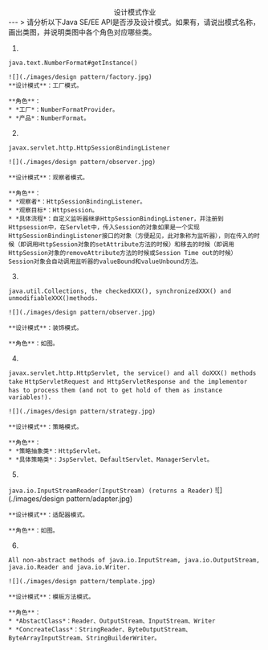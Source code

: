 <center>设计模式作业</center>
---
> 请分析以下Java SE/EE API是否涉及设计模式。如果有，请说出模式名称，画出类图，并说明类图中各个角色对应哪些类。



1. 
`java.text.NumberFormat#getInstance()`
	
	![](./images/design pattern/factory.jpg)
	**设计模式**：工厂模式。
	
	**角色**：
	* *工厂*：NumberFormatProvider。
	* *产品*：NumberFormat。
2. 
`javax.servlet.http.HttpSessionBindingListener`
	
	![](./images/design pattern/observer.jpg)

	**设计模式**：观察者模式。

	**角色**：
	* *观察者*：HttpSessionBindingListener。
	* *观察目标*：Httpsession。
	* *具体流程*：自定义监听器继承HttpSessionBindingListener，并注册到Httpsession中，在Servlet中，传入Session的对象如果是一个实现HttpSessionBindingListener接口的对象（方便起见，此对象称为监听器），则在传入的时候（即调用HttpSession对象的setAttribute方法的时候）和移去的时候（即调用HttpSession对象的removeAttribute方法的时候或Session Time out的时候）Session对象会自动调用监听器的valueBound和valueUnbound方法。

3. 
`java.util.Collections, the checkedXXX(), synchronizedXXX() and unmodifiableXXX()methods.`

	![](./images/design pattern/observer.jpg)

	**设计模式**：装饰模式。
	
	**角色**：如图。
	
4. 
`javax.servlet.http.HttpServlet, the service() and all doXXX() methods take` `HttpServletRequest and HttpServletResponse and the implementor has to process`
`them (and not to get hold of them as instance variables!).`
	
	![](./images/design pattern/strategy.jpg)	

	**设计模式**：策略模式。

	**角色**：
	* *策略抽象类*：HttpServlet。
	* *具体策略类*：JspServlet、DefaultServlet、ManagerServlet。

5. 
`java.io.InputStreamReader(InputStream) (returns a Reader)`
	![](./images/design pattern/adapter.jpg)
	
	**设计模式**：适配器模式。

	**角色**：如图。

6. 
`All non-abstract methods of java.io.InputStream, java.io.OutputStream, java.io.Reader and java.io.Writer.`

	![](./images/design pattern/template.jpg)

	**设计模式**：模板方法模式。

	**角色**：
	* *AbstactClass*：Reader、OutputStream、InputStream、Writer
	* *ConcreateClass*：StringReader、ByteOutputStream、ByteArrayInputStream、StringBuilderWriter。